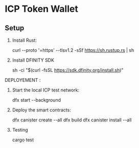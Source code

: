 # ICP Token Wallet

## Setup

1. Install Rust:
   
   curl --proto '=https' --tlsv1.2 -sSf https://sh.rustup.rs | sh


2. Install DFINITY SDK

   sh -ci "$(curl -fsSL https://sdk.dfinity.org/install.sh)"


DEPLOYEMENT  :
 
1. Start the local ICP test network:

   dfx start --background

2. Deploy the smart contracts:

   dfx canister create --all
   dfx build
   dfx canister install --all

3. Testing

   cargo test
